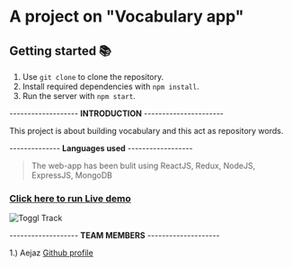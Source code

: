 # A project on "Vocabulary app"
## Getting started 📚
1) Use `git clone` to clone the repository.
2) Install required dependencies with `npm install`.
3) Run the server with `npm start`.


------------------- **INTRODUCTION** ---------------------- 

This project is about building vocabulary and this act as repository words. 

-------------- **Languages used** ------------------

> The web-app has been bulit using ReactJS, Redux, NodeJS, ExpressJS, MongoDB


### [Click here to run Live demo](https://vocab-app-aejaz1995.vercel.app/)

![Toggl Track](https://i.imgur.com/fH8j32z.png)



------------------- **TEAM MEMBERS** --------------------


1.) Aejaz [Github profile](https://github.com/aejaz1995)





